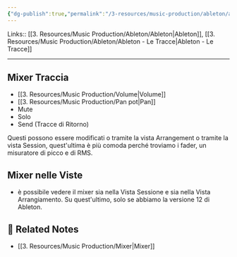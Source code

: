 ```yaml
---
{"dg-publish":true,"permalink":"/3-resources/music-production/ableton/ableton-mixer/"}
---
```


Links:: [[3. Resources/Music Production/Ableton/Ableton\|Ableton]], [[3. Resources/Music Production/Ableton/Ableton - Le Tracce\|Ableton - Le Tracce]]

---

## Mixer Traccia

- [[3. Resources/Music Production/Volume\|Volume]]
- [[3. Resources/Music Production/Pan pot\|Pan]]
- Mute
- Solo
- Send (Tracce di Ritorno)


Questi possono essere modificati o tramite la vista Arrangement o tramite la vista Session, quest'ultima è più comoda perché troviamo i fader, un misuratore di picco e di RMS.

## Mixer nelle Viste

- è possibile vedere il mixer sia nella Vista Sessione e sia nella Vista Arrangiamento. Su quest'ultimo, solo se abbiamo la versione 12 di Ableton. 


## 🔗 Related Notes

- [[3. Resources/Music Production/Mixer\|Mixer]]

